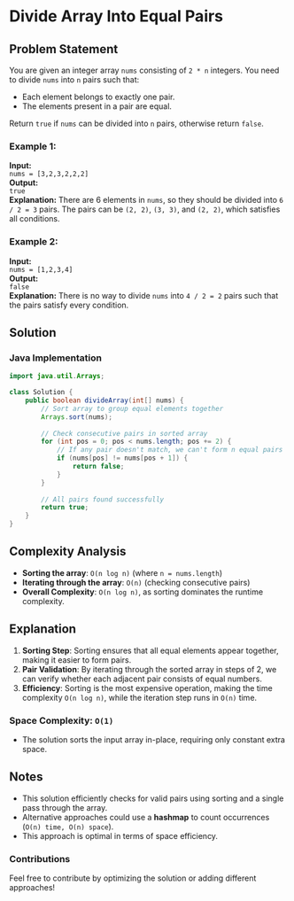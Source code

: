# Divide Array Into Equal Pairs

## Problem Statement
You are given an integer array `nums` consisting of `2 * n` integers. You need to divide `nums` into `n` pairs such that: 

- Each element belongs to exactly one pair.
- The elements present in a pair are equal.

Return `true` if `nums` can be divided into `n` pairs, otherwise return `false`. 

### Example 1:
**Input:**  
`nums = [3,2,3,2,2,2]`  
**Output:**  
`true`  
**Explanation:**
There are 6 elements in `nums`, so they should be divided into `6 / 2 = 3` pairs. The pairs can be `(2, 2)`, `(3, 3)`, and `(2, 2)`, which satisfies all conditions.

### Example 2:
**Input:**  
`nums = [1,2,3,4]`  
**Output:**  
`false`  
**Explanation:**
There is no way to divide `nums` into `4 / 2 = 2` pairs such that the pairs satisfy every condition.

## Solution

### Java Implementation
```java
import java.util.Arrays;

class Solution {
    public boolean divideArray(int[] nums) {
        // Sort array to group equal elements together
        Arrays.sort(nums);
        
        // Check consecutive pairs in sorted array
        for (int pos = 0; pos < nums.length; pos += 2) {
            // If any pair doesn't match, we can't form n equal pairs
            if (nums[pos] != nums[pos + 1]) {
                return false;
            }
        }
        
        // All pairs found successfully
        return true;
    }
}
```

## Complexity Analysis

- **Sorting the array**: `O(n log n)` (where `n = nums.length`)
- **Iterating through the array**: `O(n)` (checking consecutive pairs)
- **Overall Complexity**: `O(n log n)`, as sorting dominates the runtime complexity.

## Explanation
1. **Sorting Step**: Sorting ensures that all equal elements appear together, making it easier to form pairs.
2. **Pair Validation**: By iterating through the sorted array in steps of 2, we can verify whether each adjacent pair consists of equal numbers.
3. **Efficiency**: Sorting is the most expensive operation, making the time complexity `O(n log n)`, while the iteration step runs in `O(n)` time.

### Space Complexity: `O(1)`
- The solution sorts the input array in-place, requiring only constant extra space.

## Notes
- This solution efficiently checks for valid pairs using sorting and a single pass through the array.
- Alternative approaches could use a **hashmap** to count occurrences (`O(n) time, O(n) space`).
- This approach is optimal in terms of space efficiency.

### Contributions
Feel free to contribute by optimizing the solution or adding different approaches!

